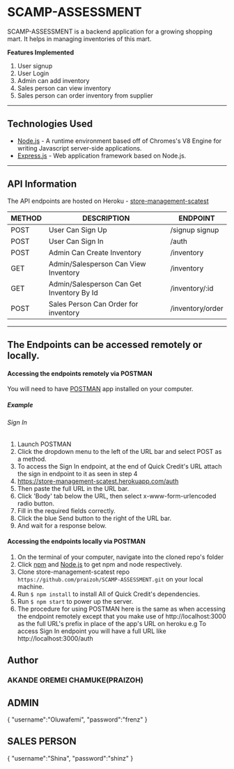 # SCAMP-ASSESSMENT

SCAMP-ASSESSMENT is a backend application for a growing shopping mart. It helps in managing inventories of this mart.

**Features Implemented**
1. User signup
2. User Login
3. Admin can add inventory
4. Sales person can view inventory
5. Sales person can order inventory from supplier

_____

## Technologies Used
* [Node.js](https://nodejs.org/en/) - A runtime environment based off of Chromes's V8 Engine for writing Javascript server-side applications.
* [Express.js](https://expressjs.com/) - Web application framework based on Node.js.

_____

## API Information
The API endpoints are hosted on Heroku - [store-management-scatest](https://store-management-scatest.herokuapp.com/)

|METHOD  |DESCRIPTION                        |ENDPOINT                                  |
|------- |-----------------------------------|------------------------------------------|
|POST    |User Can Sign Up                            |/signup signup                        |
|POST    |User Can Sign In                            |/auth
|POST    |Admin Can Create Inventory                            |/inventory
|GET    |Admin/Salesperson Can View Inventory                            |/inventory
|GET    |Admin/Salesperson Can Get Inventory By Id                            |/inventory/:id
|POST    |Sales Person Can Order for inventory                            |/inventory/order

____
## The Endpoints can be accessed remotely or locally.

#### Accessing the endpoints remotely via POSTMAN
You will need to have [POSTMAN](https://documenter.getpostman.com/view/8738160/SzmZe1rM) app installed on your computer.

##### Example 
###### Sign In
1. Launch POSTMAN
2. Click the dropdown menu to the left of the URL bar and select POST as a method.
3. To access the Sign In endpoint, at the end of Quick Credit's URL attach the sign in endpoint to it as seen in step 4
4. https://store-management-scatest.herokuapp.com/auth 
5. Then paste the full URL in the URL bar.
6. Click 'Body' tab below the URL, then select x-www-form-urlencoded radio button.
7. Fill in the required fields correctly.
8. Click the blue Send button to the right of the URL bar.
9. And wait for a response below.

#### Accessing the endpoints locally via POSTMAN

1. On the terminal of your computer, navigate into the cloned repo's folder
2. Click [npm](https://www.npmjs.com/get-npm) and [Node.js](https://nodejs.org/en/) to get npm and node respectively.
3. Clone store-management-scatest repo `https://github.com/praizoh/SCAMP-ASSESSMENT.git` on your local machine.
4. Run `$ npm install` to install All of Quick Credit's dependencies.
5. Run `$ npm start` to power up the server.
6. The procedure for using POSTMAN here is the same as when accessing the endpoint remotely except that you make use of http://localhost:3000 as the full URL's prefix in place of the app's URL on heroku
e.g To access Sign In endpoint you will have a full URL like http://localhost:3000/auth


## Author
### AKANDE OREMEI CHAMUKE(PRAIZOH)

## ADMIN
{
	"username":"Oluwafemi",
	"password":"frenz"
}

## SALES PERSON
{
	"username":"Shina",
	"password":"shinz"
}
